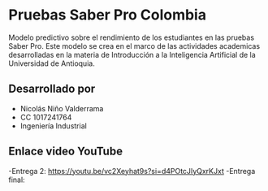 # **Pruebas Saber Pro Colombia**
Modelo predictivo sobre el rendimiento de los estudiantes en las pruebas Saber Pro.
Este modelo se crea en el marco de las actividades academicas desarrolladas en la materia de Introducción a la Inteligencia Artificial de la Universidad de Antioquia.

## **Desarrollado por**

- Nicolás Niño Valderrama
- CC 1017241764
- Ingeniería Industrial

## **Enlace video YouTube**
-Entrega 2: https://youtu.be/vc2Xeyhat9s?si=d4POtcJIyQxrKJxt
-Entrega final:
  
